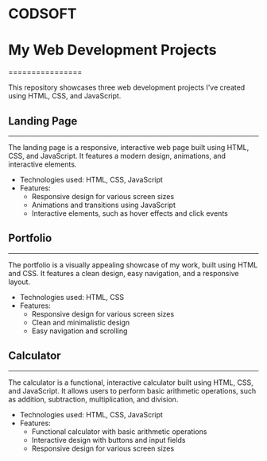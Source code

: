 # CODSOFT
# My Web Development Projects
================

This repository showcases three web development projects I've created using HTML, CSS, and JavaScript.

## Landing Page
-----------

The landing page is a responsive, interactive web page built using HTML, CSS, and JavaScript. It features a modern design, animations, and interactive elements.

* Technologies used: HTML, CSS, JavaScript
* Features:
	+ Responsive design for various screen sizes
	+ Animations and transitions using JavaScript
	+ Interactive elements, such as hover effects and click events

## Portfolio
---------

The portfolio is a visually appealing showcase of my work, built using HTML and CSS. It features a clean design, easy navigation, and a responsive layout.

* Technologies used: HTML, CSS
* Features:
	+ Responsive design for various screen sizes
	+ Clean and minimalistic design
	+ Easy navigation and scrolling

## Calculator
---------

The calculator is a functional, interactive calculator built using HTML, CSS, and JavaScript. It allows users to perform basic arithmetic operations, such as addition, subtraction, multiplication, and division.

* Technologies used: HTML, CSS, JavaScript
* Features:
	+ Functional calculator with basic arithmetic operations
	+ Interactive design with buttons and input fields
	+ Responsive design for various screen sizes


